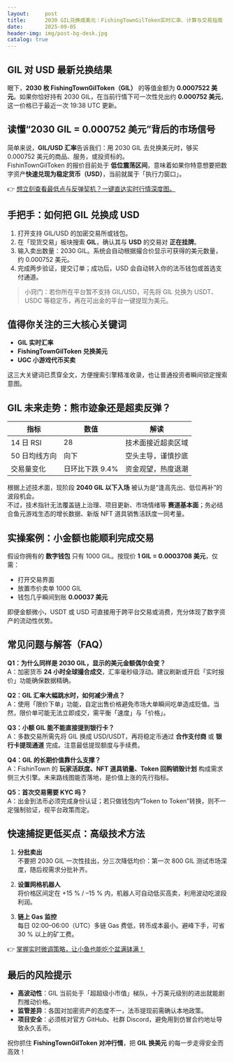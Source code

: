 ```yaml
---
layout:     post
title:      2030 GIL兑换成美元：FishingTownGilToken实时汇率、计算与交易指南
date:       2025-09-05
header-img: img/post-bg-desk.jpg
catalog: true
---
```


## GIL 对 USD 最新兑换结果  
眼下，**2030 枚 FishingTownGilToken（GIL）** 的等值金额为 **0.0007522 美元**。如果你恰好持有 2030 GIL，在当前行情下可一次性兑出约 **0.000752 美元**，这一价格已于最近一次 19:38 UTC 更新。

## 读懂“2030 GIL = 0.000752 美元”背后的市场信号

简单来说，**GIL/USD 汇率**告诉我们：用 2030 GIL 去兑换美元时，够买 0.000752 美元的商品、服务，或投资标的。  
FishinTownGilToken 的报价目前处于 **低位震荡区间**，意味着如果你特意想要把数字资产**快速兑现为稳定货币（USD）**，当前就属于「执行力窗口」。

👉 [想立刻查看最低点与反弹契机？一键直达实时行情深度图。](https://okxdog.com/)

## 手把手：如何把 GIL 兑换成 USD

1. 打开支持 GIL/USD 的加密交易所或钱包。  
2. 在「现货交易」板块搜索 **GIL**，确认其与 **USD** 的交易对 **正在挂牌**。  
3. 输入卖出数量：2030 GIL。系统会自动根据撮合价显示可获得的美元数量，约 0.000752 美元。  
4. 完成两步验证，提交订单；成功后，USD 会自动转入你的法币钱包或首选支付通道。

> 小窍门：若你所在平台暂不支持 GIL/USD，可先将 GIL 兑换为 USDT、USDC 等稳定币，再在可出金的平台一键提现为美元。

## 值得你关注的三大核心关键词  
- **GIL 实时汇率**  
- **FishingTownGilToken 兑换美元**  
- **UGC 小游戏代币买卖**

这三大关键词已贯穿全文，方便搜索引擎精准收录，也让普通投资者瞬间锁定搜索意图。

## GIL 未来走势：熊市迹象还是超卖反弹？

| 指标           | 数值                 | 解读                       |
|----------------|----------------------|----------------------------|
| 14 日 RSI      | 28                   | 技术面接近超卖区域            |
| 50 日均线方向   | 向下                 | 空头主导，谨慎抄底            |
| 交易量变化      | 日环比下跌 9.4%      | 资金观望，热度退潮            |

根据上述技术面，现阶段 **2040 GIL 以下入场** 被认为是“逢高先出、低位再补”的波段机会。  
不过，技术指针无法覆盖链上治理、项目更新、市场情绪等 **赛道基本面**；务必结合鱼元游戏生态的增长数据、新版 NFT 道具销售活跃度一同考量。

## 实操案例：小金额也能顺利完成交易

假设你拥有的 **数字钱包** 只有 1000 GIL。按现价 **1 GIL = 0.0003708 美元**，仅需：

- 打开交易界面  
- 放置市价卖单 1000 GIL  
- 钱包几乎瞬间到账 **0.00037 美元**

即便金额微小，USDT 或 USD 可直接用于跨平台交易或消费，充分体现了数字资产的流动性优势。

## 常见问题与解答（FAQ）

**Q1：为什么同样是 2030 GIL，显示的美元金额偶尔会变？**  
A：加密货币 **24 小时全球撮合成交**，汇率毫秒级浮动。建议刷新或开启「实时报价」功能确保数据精确。

**Q2：GIL 汇率大幅跳水时，如何减少滑点？**  
A：使用「限价下单」功能，自定出售价格避免市场大单瞬间吃单造成贬值。当然，限价单可能无法立即成交，需平衡「速度」与「价格」。

**Q3：小额 GIL 能不能直接提到银行卡？**  
A：多数交易所需先将 GIL 换成 USD/USDT，再将稳定币通过 **合作支付商** 或 **银行卡提现通道** 完成。注意最低提现额度与手续费。

**Q4：GIL 的长期价值靠什么支撑？**  
A：FishinTown 的 **玩家活跃度、NFT 道具销量、Token 回购销毁计划** 构成需求侧三大引擎。未来路线图能否落地，是价值上涨的先行指标。

**Q5：首次交易需要 KYC 吗？**  
A：出金到法币必须完成身份认证；若只做钱包内“Token to Token”转换，则不一定强制验证，视平台政策而定。

## 快速捕捉更低买点：高级技术方法

1. **分批卖出**  
   不要把 2030 GIL 一次性挂出，分三次降低均价：第一次 800 GIL 测试市场深度，随后视需求分批补齐。

2. **设置网格机器人**  
   将价格区间定在 +15 % / –15 % 内，机器人可自动低买高卖，利用波动吃波段利润。

3. **链上 Gas 监控**  
   每日 02:00–06:00（UTC）多链 Gas 费低，转币成本最小。避峰下手，可省 30 % 以上的矿工费。

👉 [掌握实时微调策略，让小鱼也能吃个盆满钵满！](https://okxdog.com/)

## 最后的风险提示

- **高波动性**：GIL 当前处于「超超级小市值」梯队，十万美元级别的进出就能剧烈推动价格。  
- **监管差异**：各国对加密资产的态度不一，法币提现前需确认本地政策。  
- **项目安全**：必须核对官方 GitHub、社群 Discord，避免用到仿冒合约地址导致永久丢币。

祝你抓住 **FishingTownGilToken 对冲行情**，把 **GIL 换美元** 的每一步走得安全而高效！